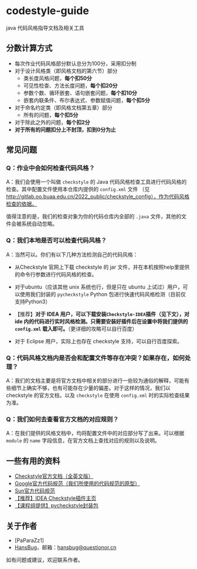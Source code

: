 # codestyle-guide
java 代码风格指导文档及相关工具

## 分数计算方式

- 每次作业代码风格部分默认总分为100分，采用扣分制
- 对于设计风格类（即风格文档的第六节）部分
  - 类长度风格问题，**每个扣50分**
  - 可见性检查、方法长度问题，**每个扣20分**
  - 参数个数、循环嵌套、语句嵌套问题，**每个扣10分**
  - 嵌套内联条件、布尔表达式、参数赋值问题，**每个扣5分**
- 对于命名约定类（即风格文档第五章）部分
  - 所有的问题，**每个扣5分**
- 对于除此之外的问题，**每个扣2分**
- **对于所有的问题扣分上不封顶，扣到0分为止**

## 常见问题

### Q：作业中会如何检查代码风格？

A：我们会使用一个叫做 `checkstyle` 的 Java 代码风格检查工具进行代码风格的检查。其中配置文件使用本仓库内提供的 `config.xml` 文件 （见 http://gitlab.oo.buaa.edu.cn/2022_public/checkstyle_config），作为代码风格检查的依据。

值得注意的是，我们的检查对象为你的代码仓库内全部的 `.java` 文件，其他的文件会被系统自动忽略。

### Q：我们本地是否可以检查代码风格？

A：当然可以。你们有以下几种方法检测自己的代码风格：

* 从Checkstyle 官网上下载 checkstyle 的 jar 文件，并在本机按照help里提供的命令行参数进行代码风格的检查。
* 对于ubuntu（应该其他 unix 系统也行，但是只在 ubuntu 上试过）用户，可以使用我们封装的 `pycheckstyle` Python 包进行快速代码风格检测（目前仅支持Python3）

* 【推荐】**对于 IDEA 用户，可以下载安装`Checkstyle-IDEA`插件（见下文），对 ide 内的代码进行实时风格检测。只需要安装好插件后在设置中将我们提供的 `config.xml` 载入即可。**（更详细的攻略可以自行百度）
* 对于 Eclipse 用户，实际上也存在 checkstyle 支持，可以自行百度探索。

### Q：代码风格文档内是否会和配置文件等存在冲突？如果存在，如何处理？

A：我们的文档主要是将官方文档中相关的部分进行一些较为通俗的解释，可能有些细节上确实不够，也有可能存在少量的偏差。对于这样的情况，我们以 checkstyle 的官方文档，以及 `checkstyle` 在使用 `config.xml` 时的实际检查结果为准。

### Q：我们如何去查看官方文档的对应规则？

A：在我们提供的风格文档中，均将配置文件中的对应部分写了出来。可以根据 `module` 的 `name` 字段信息，在官方文档上查找对应的规则以及说明。

## 一些有用的资料

* [Checkstyle官方文档（全英文版）](http://checkstyle.sourceforge.net/checks.html)
* [Google官方代码规范（我们所使用的代码规范的原型）](https://google.github.io/styleguide/javaguide.html)
* [Sun官方代码规范](http://java.sun.com/docs/books/jls/second_edition/html/index.html)
* [【推荐】IDEA Checkstyle插件主页](http://plugins.jetbrains.com/plugin/1065-checkstyle-idea)
* [【课程组提供】pycheckstyle封装包](https://github.com/OO-guide-2019/pycheckstyle)


## 关于作者
 * [PaParaZz1]
 * [HansBug](mailto:hansbug@questionor.cn)，邮箱：hansbug@questionor.cn

如有问题或建议，欢迎联系作者。
